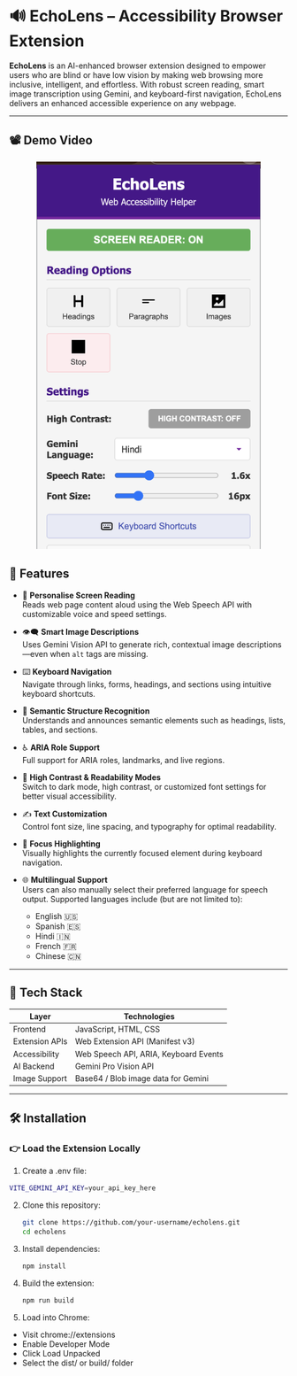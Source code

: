 # 🔊 EchoLens – Accessibility Browser Extension

**EchoLens** is an AI-enhanced browser extension designed to empower users who are blind or have low vision by making web browsing more inclusive, intelligent, and effortless. With robust screen reading, smart image transcription using Gemini, and keyboard-first navigation, EchoLens delivers an enhanced accessible experience on any webpage.

---
## 📽️ Demo Video

<p align="center">
<a href="https://www.youtube.com/watch?v=FgG57u78ZcI" target="_blank">
  <img src="./images/EchoLense1.png" 
  height=700 alt="Watch the demo video"/>
</a>
</p>

## 🚀 Features

- 🎤 **Personalise Screen Reading**  
  Reads web page content aloud using the Web Speech API with customizable voice and speed settings.

- 👁️‍🗨️ **Smart Image Descriptions**  
  Uses Gemini Vision API to generate rich, contextual image descriptions—even when `alt` tags are missing.

- ⌨️ **Keyboard Navigation**  
  Navigate through links, forms, headings, and sections using intuitive keyboard shortcuts.

- 🧠 **Semantic Structure Recognition**  
  Understands and announces semantic elements such as headings, lists, tables, and sections.

- ♿ **ARIA Role Support**  
  Full support for ARIA roles, landmarks, and live regions.

- 🎨 **High Contrast & Readability Modes**  
  Switch to dark mode, high contrast, or customized font settings for better visual accessibility.

- ✍️ **Text Customization**  
  Control font size, line spacing, and typography for optimal readability.

- 🌟 **Focus Highlighting**  
  Visually highlights the currently focused element during keyboard navigation.
- 🌐 **Multilingual Support**<br>
  Users can also manually select their preferred language for speech output. Supported languages include (but are not limited to):
    - English 🇺🇸
    - Spanish 🇪🇸
    - Hindi 🇮🇳
    - French 🇫🇷
    - Chinese 🇨🇳
---

## 🧰 Tech Stack

| Layer | Technologies |
|-------|--------------|
| Frontend | JavaScript, HTML, CSS |
| Extension APIs | Web Extension API (Manifest v3) |
| Accessibility | Web Speech API, ARIA, Keyboard Events |
| AI Backend |  Gemini Pro Vision API |
| Image Support | Base64 / Blob image data for Gemini |

---

## 🛠️ Installation

### 👉 Load the Extension Locally

1. Create a .env file:
  ```bash
  VITE_GEMINI_API_KEY=your_api_key_here
  ``` 

2. Clone this repository:
   ```bash
   git clone https://github.com/your-username/echolens.git
   cd echolens
   ```
3. Install dependencies:
   ```bash
   npm install

4. Build the extension:
   ```bash
   npm run build
   ```

5. Load into Chrome:
- Visit chrome://extensions
- Enable Developer Mode
- Click Load Unpacked
- Select the dist/ or build/ folder


